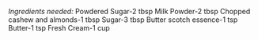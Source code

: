 *Ingredients needed:*
Powdered Sugar-2 tbsp
Milk Powder-2 tbsp
Chopped cashew and almonds-1 tbsp
Sugar-3 tbsp
Butter scotch essence-1 tsp
Butter-1 tsp
Fresh Cream-1 cup